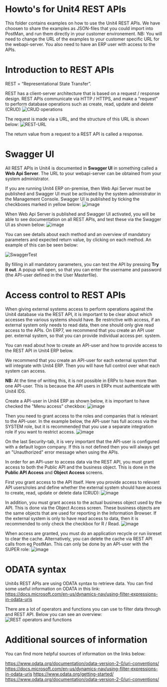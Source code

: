 # Howto's for Unit4 REST APIs

This folder contains examples on how to use the Unit4 REST APIs.
We have choosen to share the examples as JSON-files that you could import into PostMan, and run them directly in your customer environement.
NB: You will need to change the URL of the examples to your customer specific URL for the webapi-server. You also need to have an ERP user with access to the APIs.

# Introduction to REST APIs

REST = “Representational State Transfer”.

REST has a client-server architecture that is based on a request / response design.
REST APIs communicate via HTTP / HTTPS, and make a "request" to perform database operations such as create, read, update and delete (CRUD)
![CRUD operations](https://user-images.githubusercontent.com/98328584/152490172-dac30aca-22b5-4f3c-b964-172f75ee86d0.png)

The request is made via a URL, and the structure of this URL is shown below:
![REST-URL](https://user-images.githubusercontent.com/98328584/152490044-38b0a5c5-d24f-4bef-b9a2-ca3ed00aedc8.png)

The return value from a request to a REST API is called a response.

# Swagger UI
All REST APIs in Unit4 is documented in **Swagger UI** in something called a **Web Api Server**. 
The URL to your webapi-server can be obtained from your system administrator.

If you are running Unit4 ERP on-premise, then Web Api Server must be published and Swagger UI must be activated by the system administrator in the Management Console.
Swagger UI is published by ticking the checkboxes marked in yellow below:
![image](https://user-images.githubusercontent.com/98328584/152490316-e50a6285-4466-406a-9c13-f8222ef6511d.png)

When Web Api Server is published and Swagger UI activated, you will be able to see documentation on all REST APIs,
and test these via the Swagger UI as shown below:
![image](https://user-images.githubusercontent.com/98328584/152490487-49928715-b737-40d7-83be-3a3a4c7ffb9f.png)

You can see details about each method and an overview of mandatory parameters and expected return value, by clicking on each method.
An example of this can be seen below:

![SwaggerTest](https://user-images.githubusercontent.com/98328584/152490752-357cd986-d565-45fb-979e-443bd016d0c6.png)

By filling in all mandatory parameters, you can test the API by pressing **Try it out**.
A popup will open, so that you can enter the username and password (the API-user defined in the User Masterfile).


# Access control to REST APIs

When giving external systems access to perform operations against the Unit4 database via the REST API, it is important to be clear about which accesses the various systems should have. Be restrictive with access, if an external system only needs to read data, then one should only give read access to the APIs.
On ERP7, we recommend that you create an API user per. external system, so that you can provide individual access per. system.

You can read about how to create an API-user and how to provide access to the REST API in Unit4 ERP below.

We recommend that you create an API-user for each external system that will integrate with Unit4 ERP.
Then you will have full control over what each system can access.

**NB:** At the time of writing this, it is not possible in ERPx to have more than one API-user.
This is because the API users in ERPx must authenticate with Unit4 IDS.

Create a API-user in Unit4 ERP as shown below, it is important to have checked the "Menu access" checkbox:
![image](https://user-images.githubusercontent.com/98328584/152523684-1449c3ec-c75b-4376-9f2a-f492cc71db2d.png)

Then you need to grant access to the roles and companies that is relevant to the API-user.
In the example below, the API-user has full access via the SYSTEM role, but it is recommended that you use a separate integration role if you want to restrict access.
![image](https://user-images.githubusercontent.com/98328584/152523929-0bbbe5c8-48fb-4299-b76a-d554be25089f.png)

On the last Security-tab, it is very important that the API-user is configured with a default logon company. 
If this is not defined then you will always get an "Unauthorized" error message when using the APIs.

In order for an API-user to access data via the REST API, you must grant access to both the Public API and the business object.
This is done in the **Public API Access** and **Object Access** screens.

First you grant access to the API itself. Here you provide access to relevant API users/roles and define whether the external system should have access to create, read, update or delete data (CRUD):
![image](https://user-images.githubusercontent.com/98328584/152527002-2cd33b55-6a7e-44a3-88e8-ca1cd2c4df25.png)

In addition, you must grant access to the actual business object used by the API. This is done via the Object Access screen.
These business objects are the same objects that are used for reporting in the Information Browser.
If the external system is only to have read access to data, then it is recommended to only check the checkbox for R / Read.
![image](https://user-images.githubusercontent.com/98328584/152527310-e9c6d7e9-896e-4bc4-8283-5117da54f1d9.png)

When access are granted, you must do an application recycle or run iisreset to clear the cache.
Alternatively, you can delete the cache via REST API calls from eg PostMan. This can only be done by an API-user with the SUPER role:
![image](https://user-images.githubusercontent.com/98328584/152527853-0c964230-e488-4578-adbd-aa5bf28f7e62.png)




# ODATA syntax
Unit4s REST APIs are using ODATA syntax to retrieve data. 
You can find some useful information on ODATA in this link: https://docs.microsoft.com/en-us/dynamics-nav/using-filter-expressions-in-odata-uris

There are a lot of operators and functions you can use to filter data through and REST API.
Below you can see an overview:
![REST operators and functions](https://user-images.githubusercontent.com/98328584/150995913-1943cbad-801a-4862-bace-f741f750d865.png)


# Additional sources of information
You can find more helpful sources of information on the links below:

https://www.odata.org/documentation/odata-version-2-0/uri-conventions/ 
https://docs.microsoft.com/en-us/dynamics-nav/using-filter-expressions-in-odata-uris
https://www.odata.org/getting-started/
https://www.odata.org/documentation/odata-version-2-0/uri-conventions/







